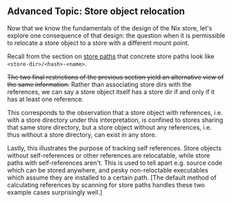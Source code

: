 ## Advanced Topic: Store object relocation

Now that we know the fundamentals of the design of the Nix store, let's explore one consequence of that design: the question when it is permissible to relocate a store object to a store with a different mount point.

Recall from the section on [store paths](./store-paths.md) that concrete store paths look like `<store-dir>/<hash>-<name>`.

~~The two final restrictions of the previous section yield an alternative view of the same information.~~
Rather than associating store dirs with the references, we can say a store object itself has a store dir if and only if it has at least one reference.

This corresponds to the observation that a store object with references, i.e. with a store directory under this interpretation, is confined to stores sharing that same store directory, but a store object without any references, i.e. thus without a store directory, can exist in any store.

Lastly, this illustrates the purpose of tracking self references.
Store objects without self-references or other references are relocatable, while store paths with self-references aren't.
This is used to tell apart e.g. source code which can be stored anywhere, and pesky non-reloctable executables which assume they are installed to a certain path.
\[The default method of calculating references by scanning for store paths handles these two example cases surprisingly well.\]
